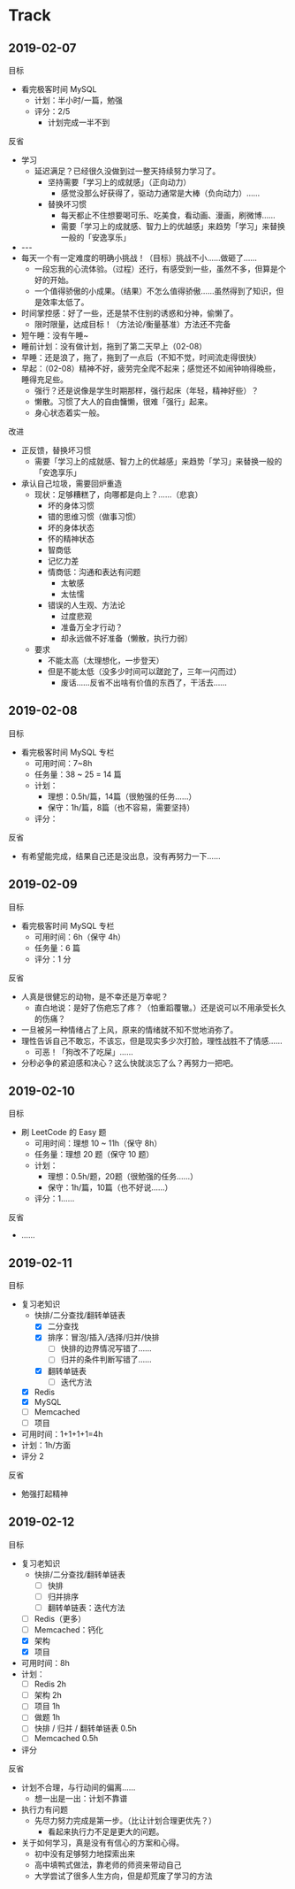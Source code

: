 # Track

## 2019-02-07

目标

- 看完极客时间 MySQL
    - 计划：半小时/一篇，勉强
    - 评分：2/5
        - 计划完成一半不到

反省

- 学习
    - 延迟满足？已经很久没做到过一整天持续努力学习了。
        - 坚持需要「学习上的成就感」（正向动力）
            - 感觉没那么好获得了，驱动力通常是大棒（负向动力）……
        - 替换坏习惯
            - 每天都止不住想要喝可乐、吃美食，看动画、漫画，刷微博……
            - 需要「学习上的成就感、智力上的优越感」来趋势「学习」来替换一般的「安逸享乐」
- \-\-\-
- 每天一个有一定难度的明确小挑战！（目标）挑战不小……做砸了……
    - 一段忘我的心流体验。（过程）还行，有感受到一些，虽然不多，但算是个好的开始。
    - 一个值得骄傲的小成果。（结果）不怎么值得骄傲……虽然得到了知识，但是效率太低了。
- 时间掌控感：好了一些，还是禁不住别的诱惑和分神，偷懒了。
    - 限时限量，达成目标！（方法论/衡量基准）方法还不完备
- 短午睡：没有午睡~
- 睡前计划：没有做计划，拖到了第二天早上（02-08）
- 早睡：还是浪了，拖了，拖到了一点后（不知不觉，时间流走得很快）
- 早起：（02-08）精神不好，疲劳完全爬不起来；感觉还不如闹钟响得晚些，睡得充足些。
    - 强行？还是说像是学生时期那样，强行起床（年轻，精神好些）？
    - 懒散。习惯了大人的自由慵懒，很难「强行」起来。
    - 身心状态着实一般。

改进

- 正反馈，替换坏习惯
    - 需要「学习上的成就感、智力上的优越感」来趋势「学习」来替换一般的「安逸享乐」
- 承认自己垃圾，需要回炉重造
    - 现状：足够糟糕了，向哪都是向上？……（悲哀）
        - 坏的身体习惯
        - 错的思维习惯（做事习惯）
        - 坏的身体状态
        - 怀的精神状态
        - 智商低
        - 记忆力差
        - 情商低：沟通和表达有问题
            - 太敏感
            - 太怯懦
        - 错误的人生观、方法论
            - 过度悲观
            - 准备万全才行动？
            - 却永远做不好准备（懒散，执行力弱）
    - 要求
        - 不能太高（太理想化，一步登天）
        - 但是不能太低（没多少时间可以蹉跎了，三年一闪而过）
            - 废话……反省不出啥有价值的东西了，干活去……

## 2019-02-08

目标

- 看完极客时间 MySQL 专栏
    - 可用时间：7~8h
    - 任务量：38 ~ 25 = 14 篇
    - 计划：
        - 理想：0.5h/篇，14篇（很勉强的任务……）
        - 保守：1h/篇，8篇（也不容易，需要坚持）
    - 评分：

反省

- 有希望能完成，结果自己还是没出息，没有再努力一下……

## 2019-02-09

目标

- 看完极客时间 MySQL 专栏
    - 可用时间：6h（保守 4h）
    - 任务量：6 篇
    - 评分：1 分

反省

- 人真是很健忘的动物，是不幸还是万幸呢？
    - 直白地说：是好了伤疤忘了疼？（怕重蹈覆辙。）还是说可以不用承受长久的伤痛？
- 一旦被另一种情绪占了上风，原来的情绪就不知不觉地消弥了。
- 理性告诉自己不敢忘，不该忘，但是现实多少次打脸，理性战胜不了情感……
    - 可恶！「狗改不了吃屎」……
- 分秒必争的紧迫感和决心？这么快就淡忘了么？再努力一把吧。

## 2019-02-10

目标

- 刷 LeetCode 的 Easy 题
    - 可用时间：理想 10 ~ 11h（保守 8h）
    - 任务量：理想 20 题（保守 10 题）
    - 计划：
        - 理想：0.5h/题，20题（很勉强的任务……）
        - 保守：1h/篇，10篇（也不好说……）
    - 评分：1……

反省

- ……

## 2019-02-11

目标

- 复习老知识
    - 快排/二分查找/翻转单链表
        - [x] 二分查找
        - [x] 排序：冒泡/插入/选择/归并/快排
            - [ ] 快排的边界情况写错了……
            - [ ] 归并的条件判断写错了……
        - [x] 翻转单链表
            - [ ] 迭代方法
    - [x] Redis
    - [x] MySQL
    - [ ] Memcached
    - [ ] 项目
- 可用时间：1+1+1+1=4h
- 计划：1h/方面
- 评分 2

反省

- 勉强打起精神

## 2019-02-12

目标

- 复习老知识
    - 快排/二分查找/翻转单链表
        - [ ] 快排
        - [ ] 归并排序
        - [ ] 翻转单链表：迭代方法
    - [ ] Redis（更多）
    - [ ] Memcached：钙化
    - [x] 架构
    - [x] 项目
- 可用时间：8h
- 计划：
    - [ ] Redis 2h
    - [ ] 架构 2h
    - [ ] 项目 1h
    - [ ] 做题 1h
    - [ ] 快排 / 归并 / 翻转单链表 0.5h
    - [ ] Memcached 0.5h
- 评分

反省

- 计划不合理，与行动间的偏离……
    - 想一出是一出：计划不靠谱
- 执行力有问题
    - 先尽力努力完成是第一步。（比让计划合理更优先？）
        - 看起来执行力不足是更大的问题。
- 关于如何学习，真是没有有信心的方案和心得。
    - 初中没有足够努力地探索出来
    - 高中填鸭式做法，靠老师的师资来带动自己
    - 大学尝试了很多人生方向，但是却荒废了学习的方法
